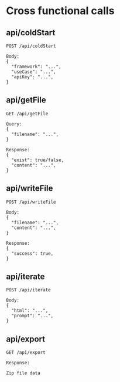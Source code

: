 # Cross functional calls

## api/coldStart
```
POST /api/coldStart

Body:
{
  "framework": "...",
  "useCase": "...",
  "apiKey": "...",
}

```

## api/getFile
```
GET /api/getFile

Query:
{
  "filename": "...",
}

Response:
{
  "exist": true/false,
  "content": "...",
}

```

## api/writeFile
```
POST /api/writeFile

Body:
{
  "filename": "...",
  "content": "...",
}

Response:
{
  "success": true,
}

```

## api/iterate
```
POST /api/iterate

Body:
{
  "html": "...",
  "prompt": "...",
}
```

## api/export
```
GET /api/export

Response:

Zip file data
```